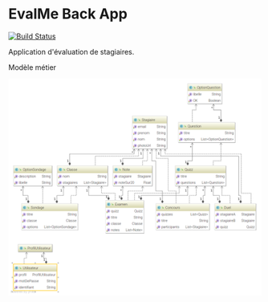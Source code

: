 # EvalMe Back App

[![Build Status](https://travis-ci.org/le-mystere-de-la-salle-jaune/evalme-back.svg?branch=master)](https://travis-ci.org/le-mystere-de-la-salle-jaune/evalme-back)

Application d'évaluation de stagiaires.

Modèle métier

![](src/main/java/dev/entites/entites.png)

